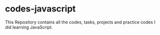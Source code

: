 # codes-javascript
This Repository contains all the codes, tasks, projects and practice codes I did learning JavaScript.
